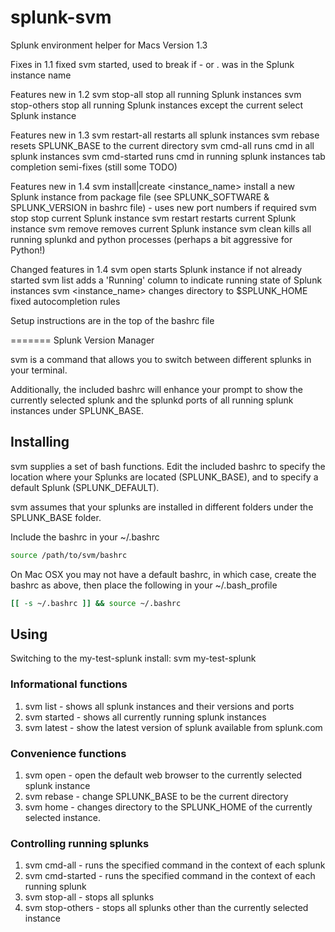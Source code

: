 splunk-svm
==========

Splunk environment helper for Macs
Version 1.3

Fixes in 1.1
fixed svm started, used to break if - or . was in the Splunk instance name

Features new in 1.2
 svm stop-all
 stop all running Splunk instances
 svm stop-others
 stop all running Splunk instances except the current select Splunk instance



Features new in 1.3
 svm restart-all
 restarts all splunk instances 
 svm rebase
 resets SPLUNK_BASE to the current directory
 svm cmd-all <cmd>
 runs cmd in all splunk instances 
 svm cmd-started <cmd>
 runs cmd in running splunk instances 
 tab completion semi-fixes (still some TODO)

Features new in 1.4
 svm install|create <instance_name>
  install a new Splunk instance from package file (see SPLUNK_SOFTWARE & SPLUNK_VERSION
  in bashrc file) - uses new port numbers if required
 svm stop
  stop current Splunk instance
 svm restart
  restarts current Splunk instance
 svm remove
  removes current Splunk instance
 svm clean
  kills all running splunkd and python processes (perhaps a bit aggressive for Python!)

Changed features in 1.4
 svm open
  starts Splunk instance if not already started
 svm list
  adds a 'Running' column to indicate running state of Splunk instances
 svm <instance_name>
  changes directory to $SPLUNK_HOME
 fixed autocompletion rules

Setup instructions are in the top of the bashrc file


=======
Splunk Version Manager

svm is a command that allows you to switch between different splunks in your
terminal.

Additionally, the included bashrc will enhance your prompt to show the
currently selected splunk and the splunkd ports of all running splunk instances
under SPLUNK\_BASE.

Installing
----------

svm supplies a set of bash functions. Edit the included bashrc to specify the
location where your Splunks are located (SPLUNK\_BASE), and to specify a default
Splunk (SPLUNK\_DEFAULT).

svm assumes that your splunks are installed in different folders under the
SPLUNK\_BASE folder.

Include the bashrc in your ~/.bashrc
```bash
source /path/to/svm/bashrc
```
On Mac OSX you may not have a default bashrc, in which case, create the bashrc
as above, then place the following in your ~/.bash_profile
```bash
[[ -s ~/.bashrc ]] && source ~/.bashrc
```

Using
-----

Switching to the my-test-splunk install:
    svm my-test-splunk

### Informational functions

1. svm list - shows all splunk instances and their versions and ports
2. svm started - shows all currently running splunk instances
3. svm latest - show the latest version of splunk available from splunk.com

### Convenience functions

1. svm open - open the default web browser to the currently selected splunk
   instance
2. svm rebase - change SPLUNK\_BASE to be the current directory
3. svm home - changes directory to the SPLUNK\_HOME of the currently selected
   instance.

### Controlling running splunks

1. svm cmd-all <command> - runs the specified command in the context of each
   splunk
2. svm cmd-started <command> - runs the specified command in the context of
   each running splunk
3. svm stop-all - stops all splunks
4. svm stop-others - stops all splunks other than the currently selected
   instance

